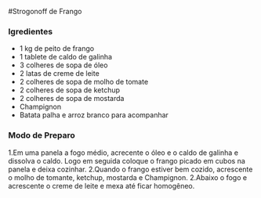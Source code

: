 #Strogonoff de Frango

### Igredientes

 - 1 kg de peito de frango
 - 1 tablete de caldo de galinha
 - 3 colheres de sopa de óleo
 - 2 latas de creme de leite 
 - 2 colheres de sopa de molho de tomate
 - 2 colheres de sopa de ketchup
 - 2 colheres de sopa de mostarda
 - Champignon
 - Batata palha e arroz branco para acompanhar
 
 ### Modo de Preparo
 1.Em uma panela a fogo médio, acrecente o óleo e o caldo de galinha e dissolva o caldo. Logo em seguida coloque o frango picado em cubos na panela e deixa cozinhar.
 2.Quando o frango estiver bem cozido, acrescente o molho de tomante, ketchup, mostarda e Champignon.
 2.Abaixo o fogo e acrescente o creme de leite e mexa até ficar homogêneo. 



